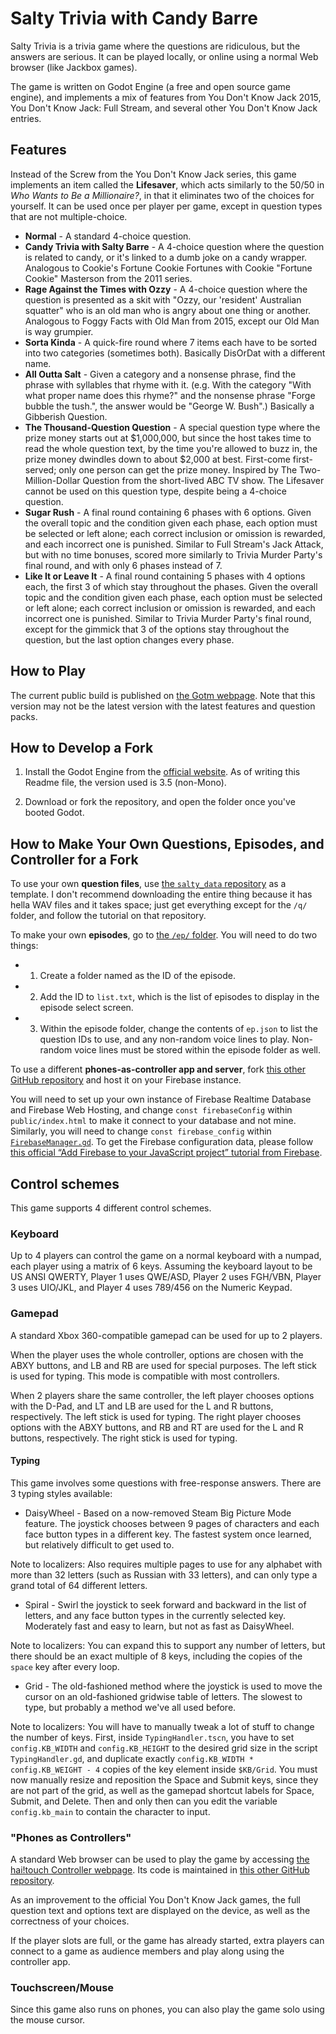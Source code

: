 # Salty Trivia with Candy Barre

Salty Trivia is a trivia game where the questions are ridiculous, but the answers are serious. It can be played locally, or online using a normal Web browser (like Jackbox games).

The game is written on Godot Engine (a free and open source game engine), and implements a mix of features from You Don't Know Jack 2015, You Don't Know Jack: Full Stream, and several other You Don't Know Jack entries.

## Features

Instead of the Screw from the You Don't Know Jack series, this game implements an item called the **Lifesaver**, which acts similarly to the 50/50 in *Who Wants to Be a Millionaire?*, in that it eliminates two of the choices for yourself. It can be used once per player per game, except in question types that are not multiple-choice.

* **Normal** - A standard 4-choice question.
* **Candy Trivia with Salty Barre** - A 4-choice question where the question is related to candy, or it's linked to a dumb joke on a candy wrapper. Analogous to Cookie's Fortune Cookie Fortunes with Cookie "Fortune Cookie" Masterson from the 2011 series.
* **Rage Against the Times with Ozzy** - A 4-choice question where the question is presented as a skit with "Ozzy, our 'resident' Australian squatter" who is an old man who is angry about one thing or another. Analogous to Foggy Facts with Old Man from 2015, except our Old Man is way grumpier.
* **Sorta Kinda** - A quick-fire round where 7 items each have to be sorted into two categories (sometimes both). Basically DisOrDat with a different name.
* **All Outta Salt** - Given a category and a nonsense phrase, find the phrase with syllables that rhyme with it. (e.g. With the category "With what proper name does this rhyme?" and the nonsense phrase "Forge bubble the tush.", the answer would be "George W. Bush".) Basically a Gibberish Question.
* **The Thousand-Question Question** - A special question type where the prize money starts out at $1,000,000, but since the host takes time to read the whole question text, by the time you're allowed to buzz in, the prize money dwindles down to about $2,000 at best. First-come first-served; only one person can get the prize money. Inspired by The Two-Million-Dollar Question from the short-lived ABC TV show. The Lifesaver cannot be used on this question type, despite being a 4-choice question.
* **Sugar Rush** - A final round containing 6 phases with 6 options. Given the overall topic and the condition given each phase, each option must be selected or left alone; each correct inclusion or omission is rewarded, and each incorrect one is punished. Similar to Full Stream's Jack Attack, but with no time bonuses, scored more similarly to Trivia Murder Party's final round, and with only 6 phases instead of 7.
* **Like It or Leave It** - A final round containing 5 phases with 4 options each, the first 3 of which stay throughout the phases. Given the overall topic and the condition given each phase, each option must be selected or left alone; each correct inclusion or omission is rewarded, and each incorrect one is punished. Similar to Trivia Murder Party's final round, except for the gimmick that 3 of the options stay throughout the question, but the last option changes every phase.

## How to Play

The current public build is published on [the Gotm webpage](https://gotm.io/haitouch/salty-trivia). Note that this version may not be the latest version with the latest features and question packs.

## How to Develop a Fork

1. Install the Godot Engine from the [official website](https://godotengine.org). As of writing this Readme file, the version used is 3.5 (non-Mono).

2. Download or fork the repository, and open the folder once you've booted Godot.

## How to Make Your Own Questions, Episodes, and Controller for a Fork

To use your own **question files**, use [the `salty_data` repository](https://github.com/JapanYoshi/salty_data) as a template. I don't recommend downloading the entire thing because it has hella WAV files and it takes space; just get everything except for the `/q/` folder, and follow the tutorial on that repository.

To make your own **episodes**, go to [the `/ep/` folder](https://github.com/JapanYoshi/salty/tree/main/ep). You will need to do two things:

* 1. Create a folder named as the ID of the episode.

* 2. Add the ID to `list.txt`, which is the list of episodes to display in the episode select screen.

* 3. Within the episode folder, change the contents of `ep.json` to list the question IDs to use, and any non-random voice lines to play. Non-random voice lines must be stored within the episode folder as well.

To use a different **phones-as-controller app and server**, fork [this other GitHub repository](https://github.com/JapanYoshi/haitouch-firebase) and host it on your Firebase instance.

You will need to set up your own instance of Firebase Realtime Database and Firebase Web Hosting, and change `const firebaseConfig` within `public/index.html` to make it connect to your database and not mine. Similarly, you will need to change `const firebase_config` within [`FirebaseManager.gd`](https://github.com/JapanYoshi/salty/tree/main/FirebaseManager.gd). To get the Firebase configuration data, please follow [this official “Add Firebase to your JavaScript project” tutorial from Firebase](https://firebase.google.com/docs/web/setup).

## Control schemes

This game supports 4 different control schemes.

### Keyboard

Up to 4 players can control the game on a normal keyboard with a numpad, each player using a matrix of 6 keys. Assuming the keyboard layout to be US ANSI QWERTY, Player 1 uses QWE/ASD, Player 2 uses FGH/VBN, Player 3 uses UIO/JKL, and Player 4 uses 789/456 on the Numeric Keypad.

### Gamepad

A standard Xbox 360-compatible gamepad can be used for up to 2 players.

When the player uses the whole controller, options are chosen with the ABXY buttons, and LB and RB are used for special purposes. The left stick is used for typing. This mode is compatible with most controllers.

When 2 players share the same controller, the left player chooses options with the D-Pad, and LT and LB are used for the L and R buttons, respectively. The left stick is used for typing. The right player chooses options with the ABXY buttons, and RB and RT are used for the L and R buttons, respectively. The right stick is used for typing.

#### Typing

This game involves some questions with free-response answers. There are 3 typing styles available:

* DaisyWheel - Based on a now-removed Steam Big Picture Mode feature. The joystick chooses between 9 pages of characters and each face button types in a different key. The fastest system once learned, but relatively difficult to get used to.

Note to localizers: Also requires multiple pages to use for any alphabet with more than 32 letters (such as Russian with 33 letters), and can only type a grand total of 64 different letters.

* Spiral - Swirl the joystick to seek forward and backward in the list of letters, and any face button types in the currently selected key. Moderately fast and easy to learn, but not as fast as DaisyWheel.

Note to localizers: You can expand this to support any number of letters, but there should be an exact multiple of 8 keys, including the copies of the `space` key after every loop.

* Grid - The old-fashioned method where the joystick is used to move the cursor on an old-fashioned gridwise table of letters. The slowest to type, but probably a method we've all used before.

Note to localizers: You will have to manually tweak a lot of stuff to change the number of keys. First, inside `TypingHandler.tscn`, you have to set `config.KB_WIDTH` and `config.KB_HEIGHT` to the desired grid size in the script `TypingHandler.gd`, and duplicate exactly `config.KB_WIDTH * config.KB_WEIGHT - 4` copies of the key element inside `$KB/Grid`. You must now manually resize and reposition the Space and Submit keys, since they are not part of the grid, as well as the gamepad shortcut labels for Space, Submit, and Delete. Then and only then can you edit the variable `config.kb_main` to contain the character to input.

### "Phones as Controllers"

A standard Web browser can be used to play the game by accessing [the hai!touch Controller webpage](https://haitouch.onrender.com). Its code is maintained in [this other GitHub repository](https://github.com/JapanYoshi/haitouch-heroku).

As an improvement to the official You Don't Know Jack games, the full question text and options text are displayed on the device, as well as the correctness of your choices.

If the player slots are full, or the game has already started, extra players can connect to a game as audience members and play along using the controller app.

### Touchscreen/Mouse

Since this game also runs on phones, you can also play the game solo using the mouse cursor.
